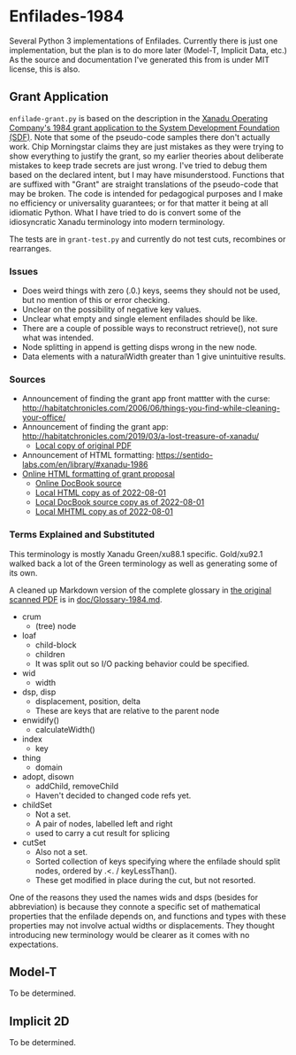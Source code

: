 # Enfilades-1984
Several Python 3 implementations of Enfilades.
Currently there is just one implementation, but the plan is to do more later (Model-T, Implicit Data, etc.)
As the source and documentation I've generated this from is under MIT license, this is also.

## Grant Application
`enfilade-grant.py` is based on the description in the [Xanadu Operating Company's 1984 grant application to the System Development Foundation (SDF)](doc/XanaduSDF1984OCR.pdf).
Note that some of the pseudo-code samples there don't actually work.
Chip Morningstar claims they are just mistakes as they were trying to show everything to justify the grant, so my earlier theories about deliberate mistakes to keep trade secrets are just wrong.
I've tried to debug them based on the declared intent, but I may have misunderstood.
Functions that are suffixed with "Grant" are straight translations of the pseudo-code that may be broken.
The code is intended for pedagogical purposes and I make no efficiency or universality guarantees; or for that matter it being at all idiomatic Python.
What I have tried to do is convert some of the idiosyncratic Xanadu terminology into modern terminology.

The tests are in `grant-test.py` and currently do not test cuts, recombines or rearranges.

### Issues
* Does weird things with zero (.0.) keys, seems they should not be used, but no mention of this or error checking.
* Unclear on the possibility of negative key values.
* Unclear what empty and single element enfilades
 should be like.
* There are a couple of possible ways to reconstruct retrieve(), not sure what was intended.
* Node splitting in append is getting disps wrong in the new node.
* Data elements with a naturalWidth greater than 1 give unintuitive results.

### Sources 
* Announcement of finding the grant app front mattter with the curse: http://habitatchronicles.com/2006/06/things-you-find-while-cleaning-your-office/
* Announcement of finding the grant app: http://habitatchronicles.com/2019/03/a-lost-treasure-of-xanadu/
    * [Local copy of original PDF](doc/XanaduSDF1984OCR.pdf)
* Announcement of HTML formatting: https://sentido-labs.com/en/library/#xanadu-1986
* [Online HTML formatting of grant proposal](https://sentido-labs.com/en/library/201904240732/Xanadu%20Hypertext%20Documents.html)
    * [Online DocBook source](Xanadu%20Hypertext%20Documents-20220801.xml)
    * [Local HTML copy as of 2022-08-01](XHD-20220801/Xanadu%20Hypertext%20Documents.htm)
    * [Local DocBook source copy as of 2022-08-01](Xanadu%20Hypertext%20Documents-20220801.xml)
    * [Local MHTML copy as of 2022-08-01](doc/XHD-20220801.mhtml)
  
### Terms Explained and Substituted
This terminology is mostly Xanadu Green/xu88.1 specific.
Gold/xu92.1 walked back a lot of the Green terminology as well as generating some of its own.

A cleaned up Markdown version of the complete glossary in [the original scanned PDF](doc/XanaduSDF1984OCR.pdf) is in [doc/Glossary-1984.md](doc/Glossary-1984.md).

* crum
    * (tree) node
* loaf
    * child-block
    * children
    * It was split out so I/O packing behavior could be specified.
* wid
    * width
* dsp, disp
    * displacement, position, delta
    * These are keys that are relative to the parent node 
* enwidify()
    * calculateWidth()
* index
    * key
* thing
    * domain
* adopt, disown
	* addChild, removeChild
	* Haven't decided to changed code refs yet.
* childSet
    * Not a set.
    * A pair of nodes, labelled left and right
    * used to carry a cut result for splicing
* cutSet
    * Also not a set.
    * Sorted collection of keys specifying where the enfilade should split nodes, ordered by .<. / keyLessThan().
    * These get modified in place during the cut, but not resorted.

One of the reasons they used the names wids and dsps (besides for abbreviation) is because they connote a specific set of mathematical properties that the enfilade depends on, and functions and types with these properties may not involve actual widths or displacements.
They thought introducing new terminology would be clearer as it comes with no expectations.

## Model-T
To be determined.

## Implicit 2D
To be determined.


